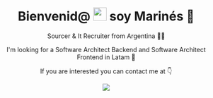 

<h1 align='center'>
  Bienvenid@ <img src="https://user-images.githubusercontent.com/1303154/88677602-1635ba80-d120-11ea-84d8-d263ba5fc3c0.gif" width="30"> soy Marinés 👩
</h1>
<p align='center'>
  Sourcer & It Recruiter from Argentina 🕵️‍♀️
</p>

<p align='center'>
  I'm looking for a Software Architect Backend and Software Architect Frontend in Latam 📍
</p>

<p align='center'>
 If you are interested you can contact me at 👇
</p>

</p>
<p align='center'>
  
  <a href="https://www.linkedin.com/in/marinesdiaz/">
                        <img src="https://img.shields.io/badge/linkedin-ff69b4.svg?&style=for-the-badge&logo=linkedin&logoColor=white" />
 
  
